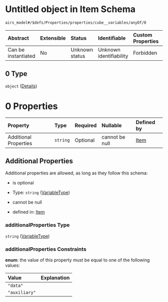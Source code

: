 # Untitled object in Item Schema

```txt
airs_model#/$defs/Properties/properties/cube__variables/anyOf/0
```



| Abstract            | Extensible | Status         | Identifiable            | Custom Properties | Additional Properties | Access Restrictions | Defined In                                                                |
| :------------------ | :--------- | :------------- | :---------------------- | :---------------- | :-------------------- | :------------------ | :------------------------------------------------------------------------ |
| Can be instantiated | No         | Unknown status | Unknown identifiability | Forbidden         | Allowed               | none                | [model.schema.json\*](../../out/model.schema.json "open original schema") |

## 0 Type

`object` ([Details](model-defs-properties-properties-uniquely-named-variables-of-the-datacube-anyof-0.md))

# 0 Properties

| Property              | Type     | Required | Nullable       | Defined by                                                                                                                                                                                       |
| :-------------------- | :------- | :------- | :------------- | :----------------------------------------------------------------------------------------------------------------------------------------------------------------------------------------------- |
| Additional Properties | `string` | Optional | cannot be null | [Item](model-defs-properties-properties-uniquely-named-variables-of-the-datacube-anyof-0-variabletype.md "airs_model#/$defs/Properties/properties/cube__variables/anyOf/0/additionalProperties") |

## Additional Properties

Additional properties are allowed, as long as they follow this schema:



*   is optional

*   Type: `string` ([VariableType](model-defs-properties-properties-uniquely-named-variables-of-the-datacube-anyof-0-variabletype.md))

*   cannot be null

*   defined in: [Item](model-defs-properties-properties-uniquely-named-variables-of-the-datacube-anyof-0-variabletype.md "airs_model#/$defs/Properties/properties/cube__variables/anyOf/0/additionalProperties")

### additionalProperties Type

`string` ([VariableType](model-defs-properties-properties-uniquely-named-variables-of-the-datacube-anyof-0-variabletype.md))

### additionalProperties Constraints

**enum**: the value of this property must be equal to one of the following values:

| Value         | Explanation |
| :------------ | :---------- |
| `"data"`      |             |
| `"auxiliary"` |             |
